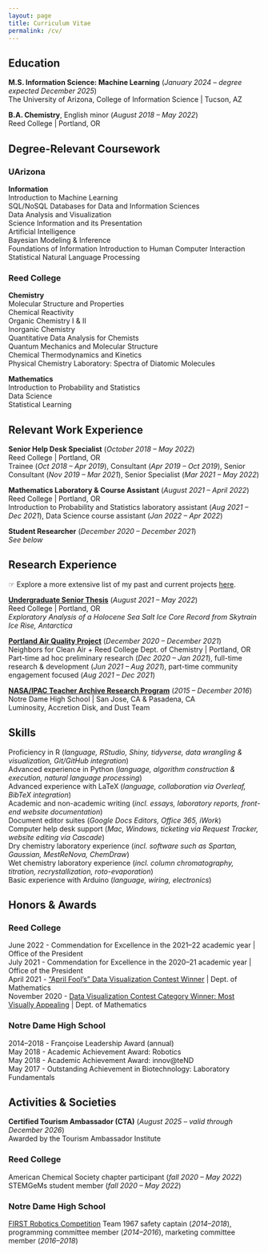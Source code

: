 ```yaml
---
layout: page
title: Curriculum Vitae
permalink: /cv/
---
```


<!--
Download my r&eacute;sum&eacute; here (WIP). G note to self: remove phone number from uploaded resume
-->

## Education  
**M.S. Information Science: Machine Learning** (<i>January 2024 – degree expected December 2025</i>)  
The University of Arizona, College of Information Science | Tucson, AZ  
<!-- Degree expected December 2025   -->

**B.A. Chemistry**, English minor (<i>August 2018 – May 2022</i>)  
Reed College | Portland, OR  
<!-- Activities & societies: American Chemical Society chapter participant (<i>fall 2020 – May 2022</i>); STEMGeMs student member (<i>fall 2020 – May 2022</i>) -->
<!-- English Minor   -->

<!--
**High School Diploma** (<i>August 2014 - June 2018</i>)  
Notre Dame High School | San Jose, CA  
-->

## Degree-Relevant Coursework  

### UArizona  

**Information**  
Introduction to Machine Learning  
SQL/NoSQL Databases for Data and Information Sciences  
Data Analysis and Visualization  
Science Information and its Presentation  
Artificial Intelligence  
Bayesian Modeling & Inference  
Foundations of Information
Introduction to Human Computer Interaction    
Statistical Natural Language Processing  

### Reed College

**Chemistry**  
Molecular Structure and Properties  
Chemical Reactivity  
Organic Chemistry I & II  
Inorganic Chemistry  
Quantitative Data Analysis for Chemists  
Quantum Mechanics and Molecular Structure  
Chemical Thermodynamics and Kinetics  
Physical Chemistry Laboratory: Spectra of Diatomic Molecules  

**Mathematics**  
Introduction to Probability and Statistics  
Data Science  
Statistical Learning  

<!--
* Chemistry
	+ Molecular Structure and Properties
	+ Chemical Reactivity
	+ Organic Chemistry I & II
	+ Inorganic Chemistry
	+ Quantitative Data Analysis for Chemists
	+ Quantum Mechanics and Molecular Structure
	+ Chemical Thermodynamics and Kinetics
	+ Physical Chemistry Laboratory: Spectra of Diatomic Molecules  
* Mathematics
	+ Introduction to Probability and Statistics
	+ Data Science
	+ Statistical Learning
-->

<!-- ### Activities & Societies  
American Chemical Society chapter participant (<i>fall 2020 – May 2022</i>)  
STEMGeMs student member (<i>fall 2020 – May 2022</i>)   -->

<!--
[FIRST Robotics Competition](https://www.firstinspires.org/robotics/frc) Team 1967 safety captain (*2014 - 2018*), programming committee member (*2014 - 2016*), marketing committee member (*2016 - 2018*)  
Movie Club president and co-founder (<i>2016 - 2018</i>)  
-->

## Relevant Work Experience  

**Senior Help Desk Specialist** (<i>October 2018 – May 2022</i>)  
Reed College | Portland, OR  
Trainee (*Oct 2018 – Apr 2019*), Consultant (*Apr 2019 – Oct 2019*), Senior Consultant (*Nov 2019 – Mar 2021*), Senior Specialist (*Mar 2021 – May 2022*)  

**Mathematics Laboratory & Course Assistant** (<i>August 2021 – April 2022</i>)  
Reed College | Portland, OR  
Introduction to Probability and Statistics laboratory assistant (*Aug 2021 – Dec 2021*), Data Science course assistant (*Jan 2022 – Apr 2022*)  

**Student Researcher** (<i>December 2020 – December 2021</i>)  
<i>See below</i>

## Research Experience

&#x261e; Explore a more extensive list of my past and current projects <a href="/portfolio/">here</a>.

**<a href="/2022/04/28/ice-ice-baby.html">Undergraduate Senior Thesis</a>** (<i>August 2021 – May 2022</i>)  
Reed College | Portland, OR  
<i>Exploratory Analysis of a Holocene Sea Salt Ice Core Record from Skytrain Ice Rise, Antarctica</i>  

**<a href="/2021/09/03/stad-final.html">Portland Air Quality Project</a>** (<i>December 2020 – December 2021</i>)  
Neighbors for Clean Air + Reed College Dept. of Chemistry | Portland, OR  
Part-time ad hoc preliminary research (*Dec 2020 – Jan 2021*), full-time research & development (*Jun 2021 – Aug 2021*), part-time community engagement focused (*Aug 2021 – Dec 2021*)  

**<a href = "https://nitarp.ipac.caltech.edu/team/65-LADDT-Gorjian" target="_blank" rel="noopener noreferrer">NASA/IPAC Teacher Archive Research Program</a>** (<i>2015 – December 2016</i>)  
Notre Dame High School | San Jose, CA & Pasadena, CA  
Luminosity, Accretion Disk, and Dust Team


## Skills  
Proficiency in R  (_language, RStudio, Shiny, tidyverse, data wrangling & visualization, Git/GitHub integration_)  
Advanced experience in Python  (_language, algorithm construction & execution, natural language processing_)  
Advanced experience with LaTeX  (_language, collaboration via Overleaf, BibTeX integration_)  
Academic and non-academic writing  (_incl. essays, laboratory reports, front-end website documentation_)  
Document editor suites  (_Google Docs Editors, Office 365, iWork_)  
Computer help desk support  (_Mac, Windows, ticketing via Request Tracker, website editing via Cascade_)  
Dry chemistry laboratory experience  (_incl. software such as Spartan, Gaussian, MestReNova, ChemDraw_)  
Wet chemistry laboratory experience  (_incl. column chromatography, titration, recrystallization, roto-evaporation_)  
Basic experience with Arduino  (_language, wiring, electronics_)  
<!-- R (_language, RStudio, tidyverse, Shiny, Git/GitHub integration_)  
Intermediate experience with LaTeX (_language, collaboration via Overleaf, BibTeX integration_)  
Computer help desk support (_Mac, Windows; ticketing via Request Tracker; website editing via Cascade_)  
Wet chemistry laboratory skills (_incl. titration, recrystallization, roto-evaporation_)  
Dry chemistry laboratory skills (_incl. software such as Spartan, Gaussian, MestReNova, ChemDraw_)  
Document editor suites (_Google Docs Editors, Office 365, iWork_)  
Basic experience with Arduino (_language, wiring/electronics_)  
Academic and non-academic writing (_incl. essays, laboratory reports, front-end website documentation_)  
Middle English language (_reading, basic pronunciation_)
Animal handling (_dogs, hens, honey bee hives_) -->


## Honors & Awards  
### Reed College
June 2022 - Commendation for Excellence in the 2021–22 academic year  |  Office of the President  
July 2021 - Commendation for Excellence in the 2020–21 academic year  |  Office of the President  
April 2021 - <a href="/2021/04/01/ugly-viz-contest.html">“April Fool’s” Data Visualization Contest Winner</a>  |  Dept. of Mathematics  
November 2020 - <a href="/2020/11/19/college-viz-contest.html">Data Visualization Contest Category Winner: Most Visually Appealing</a>  |  Dept. of Mathematics  

### Notre Dame High School
2014–2018 - Fran&ccedil;oise Leadership Award (annual)  
May 2018 - Academic Achievement Award: Robotics  
May 2018 - Academic Achievement Award: innov@teND  
May 2017 - Outstanding Achievement in Biotechnology: Laboratory Fundamentals  

<!-- 
## Portfolio
Explore my past and current projects <a href="/portfolio/">here</a>. -->

## Activities & Societies  

**Certified Tourism Ambassador (CTA)** (<i>August 2025 – valid through December 2026</i>)  
Awarded by the Tourism Ambassador Institute

### Reed College
American Chemical Society chapter participant (<i>fall 2020 – May 2022</i>)  
STEMGeMs student member (<i>fall 2020 – May 2022</i>)

### Notre Dame High School
[FIRST Robotics Competition](https://www.firstinspires.org/robotics/frc) Team 1967 safety captain (*2014–2018*), programming committee member (*2014–2016*), marketing committee member (*2016–2018*)  
<!-- Movie Club president and co-founder (<i>2016 - 2018</i>)   -->

